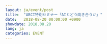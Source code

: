 ```yaml
---
layout: ja/event/post
title:  "ABCI特別セミナー「AIとどう向き合うか」"
date:   2018-08-20 00:00:00 +0900
showdate: 2018.08.20
lang: ja
categories: EVENT
---
```

